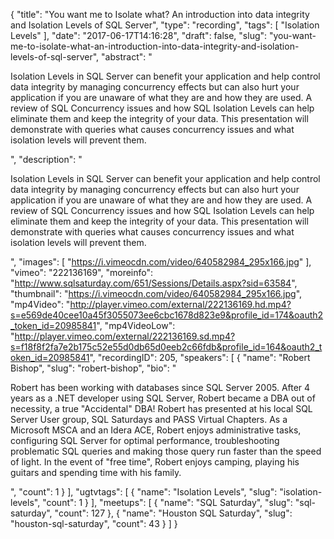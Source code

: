 {
  "title": "You want me to Isolate what? An introduction into data integrity and Isolation Levels of SQL Server",
  "type": "recording",
  "tags": [
    "Isolation Levels"
  ],
  "date": "2017-06-17T14:16:28",
  "draft": false,
  "slug": "you-want-me-to-isolate-what-an-introduction-into-data-integrity-and-isolation-levels-of-sql-server",
  "abstract": "<p>Isolation Levels in SQL Server can benefit your application and help control data integrity by managing concurrency effects but can also hurt your application if you are unaware of what they are and how they are used.  A review of SQL Concurrency issues and how SQL Isolation Levels can help eliminate them and keep the integrity of your data.  This presentation will demonstrate with queries what causes concurrency issues and what isolation levels will prevent them.</p>",
  "description": "<p>Isolation Levels in SQL Server can benefit your application and help control data integrity by managing concurrency effects but can also hurt your application if you are unaware of what they are and how they are used.  A review of SQL Concurrency issues and how SQL Isolation Levels can help eliminate them and keep the integrity of your data.  This presentation will demonstrate with queries what causes concurrency issues and what isolation levels will prevent them.</p>",
  "images": [
    "https://i.vimeocdn.com/video/640582984_295x166.jpg"
  ],
  "vimeo": "222136169",
  "moreinfo": "http://www.sqlsaturday.com/651/Sessions/Details.aspx?sid=63584",
  "thumbnail": "https://i.vimeocdn.com/video/640582984_295x166.jpg",
  "mp4Video": "http://player.vimeo.com/external/222136169.hd.mp4?s=e569de40cee10a45f3055073ee6cbc1678d823e9&profile_id=174&oauth2_token_id=20985841",
  "mp4VideoLow": "http://player.vimeo.com/external/222136169.sd.mp4?s=f18f8f2fa7e2b175c52e55d0db65d0eeb2c66fdb&profile_id=164&oauth2_token_id=20985841",
  "recordingID": 205,
  "speakers": [
    {
      "name": "Robert Bishop",
      "slug": "robert-bishop",
      "bio": "<p>Robert has been working with databases since SQL Server 2005.  After 4 years as a .NET developer using SQL Server, Robert became a DBA out of necessity, a true \"Accidental\" DBA!   Robert has presented at his local SQL Server User group, SQL Saturdays and PASS Virtual Chapters.  As a Microsoft MSCA and an Idera ACE, Robert enjoys administrative tasks, configuring SQL Server for optimal performance, troubleshooting problematic SQL queries and making those query run faster than the speed of light.  In the event of \"free time\", Robert enjoys camping, playing his guitars and spending time with his family.</p>",
      "count": 1
    }
  ],
  "ugtvtags": [
    {
      "name": "Isolation Levels",
      "slug": "isolation-levels",
      "count": 1
    }
  ],
  "meetups": [
    {
      "name": "SQL Saturday",
      "slug": "sql-saturday",
      "count": 127
    },
    {
      "name": "Houston SQL Saturday",
      "slug": "houston-sql-saturday",
      "count": 43
    }
  ]
}